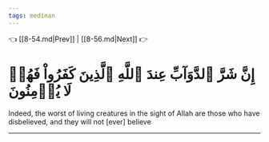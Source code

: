 ```yaml
---
tags: medinan
---
```


👈 [[8-54.md|Prev]] | [[8-56.md|Next]] 👉

# إِنَّ شَرَّ ٱلدَّوَآبِّ عِندَ ٱللَّهِ ٱلَّذِينَ كَفَرُواْ فَهُمۡ لَا يُؤۡمِنُونَ

Indeed, the worst of living creatures in the sight of Allah are those who have disbelieved, and they will not [ever] believe

---

